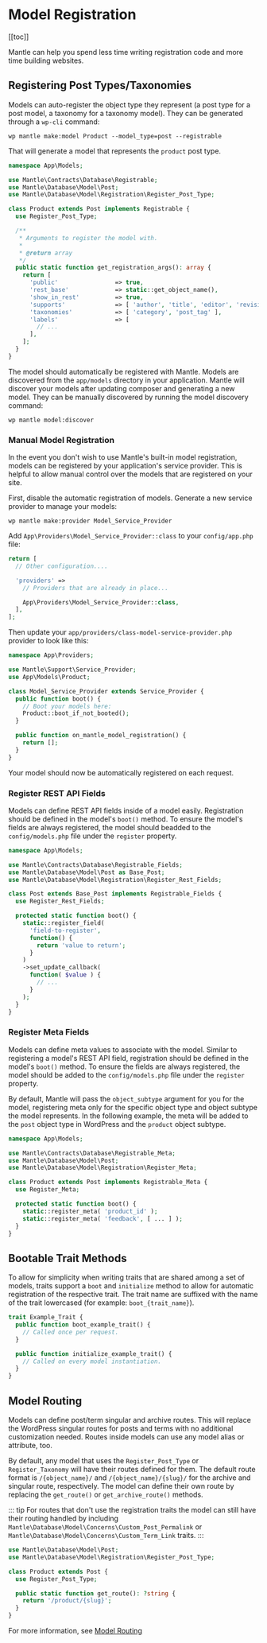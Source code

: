 # Model Registration

[[toc]]

Mantle can help you spend less time writing registration code and more time building
websites.

## Registering Post Types/Taxonomies

Models can auto-register the object type they represent (a post type for a post
model, a taxonomy for a taxonomy model). They can be generated through a `wp-cli` command:

    wp mantle make:model Product --model_type=post --registrable

That will generate a model that represents the `product` post type.

```php
namespace App\Models;

use Mantle\Contracts\Database\Registrable;
use Mantle\Database\Model\Post;
use Mantle\Database\Model\Registration\Register_Post_Type;

class Product extends Post implements Registrable {
  use Register_Post_Type;

  /**
   * Arguments to register the model with.
   *
   * @return array
   */
  public static function get_registration_args(): array {
    return [
      'public'                => true,
      'rest_base'             => static::get_object_name(),
      'show_in_rest'          => true,
      'supports'              => [ 'author', 'title', 'editor', 'revisions', 'thumbnail', 'custom-fields', 'excerpt' ],
      'taxonomies'            => [ 'category', 'post_tag' ],
      'labels'                => [
        // ...
      ],
    ];
  }
}
```

The model should automatically be registered with Mantle. Models are discovered
from the `app/models` directory in your application. Mantle will discover your
models after updating composer and generating a new model. They can be manually
discovered by running the model discovery command:

    wp mantle model:discover

### Manual Model Registration

In the event you don't wish to use Mantle's built-in model registration, models
can be registered by your application's service provider. This is helpful to
allow manual control over the models that are registered on your site.

First, disable the automatic registration of models. Generate a new service
provider to manage your models:

    wp mantle make:provider Model_Service_Provider

Add `App\Providers\Model_Service_Provider::class` to your `config/app.php` file:

```php
return [
  // Other configuration....

  'providers' =>
    // Providers that are already in place...

    App\Providers\Model_Service_Provider::class,
  ],
];
```

Then update your `app/providers/class-model-service-provider.php` provider to look like this:

```php
namespace App\Providers;

use Mantle\Support\Service_Provider;
use App\Models\Product;

class Model_Service_Provider extends Service_Provider {
  public function boot() {
    // Boot your models here:
    Product::boot_if_not_booted();
  }

  public function on_mantle_model_registration() {
    return [];
  }
}
```

Your model should now be automatically registered on each request.

### Register REST API Fields

Models can define REST API fields inside of a model easily. Registration should
be defined in the model's `boot()` method. To ensure the model's fields are
always registered, the model should beadded to the `config/models.php` file
under the `register` property.

```php
namespace App\Models;

use Mantle\Contracts\Database\Registrable_Fields;
use Mantle\Database\Model\Post as Base_Post;
use Mantle\Database\Model\Registration\Register_Rest_Fields;

class Post extends Base_Post implements Registrable_Fields {
  use Register_Rest_Fields;

  protected static function boot() {
    static::register_field(
      'field-to-register',
      function() {
        return 'value to return';
      }
    )
    ->set_update_callback(
      function( $value ) {
        // ...
      }
    );
  }
}
```

### Register Meta Fields

Models can define meta values to associate with the model. Similar to
registering a model's REST API field, registration should be defined in the
model's `boot()` method. To ensure the fields are always registered, the model
should be added to the `config/models.php` file under the `register` property.

By default, Mantle will pass the `object_subtype` argument for you for the
model, registering meta only for the specific object type and object subtype the
model represents. In the following example, the meta will be added to the `post`
object type in WordPress and the `product` object subtype.

```php
namespace App\Models;

use Mantle\Contracts\Database\Registrable_Meta;
use Mantle\Database\Model\Post;
use Mantle\Database\Model\Registration\Register_Meta;

class Product extends Post implements Registrable_Meta {
  use Register_Meta;

  protected static function boot() {
    static::register_meta( 'product_id' );
    static::register_meta( 'feedback', [ ... ] );
  }
}
```

## Bootable Trait Methods

To allow for simplicity when writing traits that are shared among a set of
models, traits support a `boot` and `initialize` method to allow for automatic
registration of the respective trait. The trait name are suffixed with the name
of the trait lowercased (for example: `boot_{trait_name}`).

```php
trait Example_Trait {
  public function boot_example_trait() {
    // Called once per request.
  }

  public function initialize_example_trait() {
    // Called on every model instantiation.
  }
}
```

## Model Routing

Models can define post/term singular and archive routes. This will replace the
WordPress singular routes for posts and terms with no additional customization
needed. Routes inside models can use any model alias or attribute, too.

By default, any model that uses the `Register_Post_Type` or `Register_Taxonomy`
will have their routes defined for them. The default route format is
`/{object_name}/` and `/{object_name}/{slug}/` for the archive and singular
route, respectively. The model can define their own route by replacing the
`get_route()` or `get_archive_route()` methods.

::: tip
For routes that don't use the registration traits the model can still have
their routing handled by including `Mantle\Database\Model\Concerns\Custom_Post_Permalink` or
`Mantle\Database\Model\Concerns\Custom_Term_Link` traits.
:::

```php
use Mantle\Database\Model\Post;
use Mantle\Database\Model\Registration\Register_Post_Type;

class Product extends Post {
  use Register_Post_Type;

  public static function get_route(): ?string {
    return '/product/{slug}';
  }
}
```

For more information, see [Model Routing](../basics/requests.md#model-routing)
